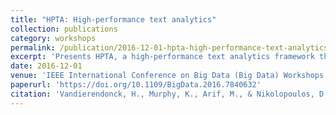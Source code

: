 ```yaml
---
title: "HPTA: High-performance text analytics"
collection: publications
category: workshops
permalink: /publication/2016-12-01-hpta-high-performance-text-analytics
excerpt: 'Presents HPTA, a high-performance text analytics framework that optimizes data structures, memory management, and sparse matrix operations for improved text processing performance.'
date: 2016-12-01
venue: 'IEEE International Conference on Big Data (Big Data) Workshops'
paperurl: 'https://doi.org/10.1109/BigData.2016.7840632'
citation: 'Vandierendonck, H., Murphy, K., Arif, M., & Nikolopoulos, D. S. (2016). &quot;HPTA: High-performance text analytics.&quot; In <i>2016 IEEE International Conference on Big Data (Big Data)</i>, 416-423. https://doi.org/10.1109/BigData.2016.7840632'
---
```

